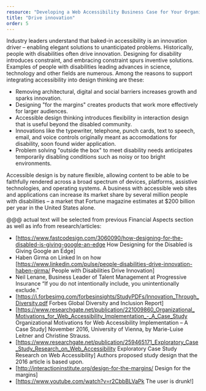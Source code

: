 ```yaml
---
resource: "Developing a Web Accessibility Business Case for Your Organization"
title: "Drive innovation"
order: 5
---
```


Industry leaders understand that baked-in accessibility is an innovation driver – enabling elegant solutions to unanticipated problems. Historically, people with disabilities often drive innovation. Designing for disability introduces constraint, and embracing constraint spurs inventive solutions. Examples of people with disabilities leading advances in science, technology and other fields are numerous. Among the reasons to support integrating accessibility into design thinking are these:
* Removing architectural, digital and social barriers increases growth and sparks innovation.
* Designing "for the margins" creates products that work more effectively for larger audiences.
* Accessible design thinking introduces flexibility in interaction design that is useful beyond the disabled community.
* Innovations like the typewriter, telephone, punch cards, text to speech, email, and voice controls originally meant as accomodations for disability, soon found wider application.
* Problem solving "outside the box" to meet disability needs anticipates temporarily disabling conditions such as noisy or too bright environments.

Accessible design is by nature flexible, allowing content to be able to be faithfully rendered across a broad spectrum of devices, platforms, assistive technologies, and operating systems. A business with accessible web sites and applications can increase its market share by several million people with disabilities – a market that Fortune magazine estimates at $200&nbsp;billion per year in the United States alone. 

@@@ actual text will be selected from previous Financial Aspects section as well as info from research/articles:

* [https://www.fastcodesign.com/3060090/how-designing-for-the-disabled-is-giving-google-an-edge How Designing for the Disabled is Giving Google an Edge]
* Haben Girma on Linked In on how [https://www.linkedin.com/pulse/people-disabilities-drive-innovation-haben-girma/ People with Disabilities Drive Innovation]
* Neil Lenane, Business Leader of Talent Management at Progressive Insurance “If you do not intentionally include, you unintentionally exclude."
* [https://i.forbesimg.com/forbesinsights/StudyPDFs/Innovation_Through_Diversity.pdf Forbes Global Diversity and Inclusion Report] 
* [https://www.researchgate.net/publication/221009860_Organizational_Motivations_for_Web_Accessibility_Implementation_-_A_Case_Study Organizational Motivations for Web Accessibility Implementation – A Case Study] November 2016, University of Vienna, by Marie-Luise Leitner and Christine Strauss.   
* [https://www.researchgate.net/publication/259465171_Exploratory_Case_Study_Research_on_Web_Accessibility Exploratory Case Study Research on Web Accessibility] Authors proposed study design that the 2016 article is based upon. 
* [http://interactioninstitute.org/design-for-the-margins/ Design for the margins]
* [https://www.youtube.com/watch?v=r2CbbBLVaPk The user is drunk!]

